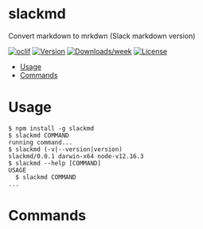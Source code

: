 slackmd
=======

Convert markdown to mrkdwn (Slack markdown version)

[![oclif](https://img.shields.io/badge/cli-oclif-brightgreen.svg)](https://oclif.io)
[![Version](https://img.shields.io/npm/v/slackmd.svg)](https://npmjs.org/package/slackmd)
[![Downloads/week](https://img.shields.io/npm/dw/slackmd.svg)](https://npmjs.org/package/slackmd)
[![License](https://img.shields.io/npm/l/slackmd.svg)](https://github.com/FrancoisLef/slackmd/blob/master/package.json)

<!-- toc -->
* [Usage](#usage)
* [Commands](#commands)
<!-- tocstop -->
# Usage
<!-- usage -->
```sh-session
$ npm install -g slackmd
$ slackmd COMMAND
running command...
$ slackmd (-v|--version|version)
slackmd/0.0.1 darwin-x64 node-v12.16.3
$ slackmd --help [COMMAND]
USAGE
  $ slackmd COMMAND
...
```
<!-- usagestop -->
# Commands
<!-- commands -->

<!-- commandsstop -->
